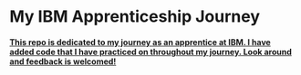# My IBM Apprenticeship Journey <a href='https://images.pexels.com/photos/1181359/pexels-photo-1181359.jpeg?auto=compress&cs=tinysrgb&dpr=2&w=500'>

#### This repo is dedicated to my journey as an apprentice at IBM. I have added code that I have practiced on throughout my journey. Look around and feedback is welcomed!
